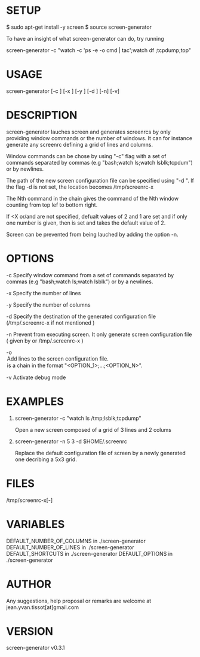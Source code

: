 
# SETUP

$ sudo apt-get install -y screen
$ source screen-generator

To have an insight of what screen-generator can do, try running

 screen-generator -c "watch -c 'ps -e -o cmd | tac';watch df ;tcpdump;top"   

# USAGE

screen-generator [-c <COMMAND CHAIN>] [-x <X>] [-y <Y>] [-d <DESTINATION PATH>] [-n] [-v]

# DESCRIPTION
 
screen-generator lauches screen and generates screenrcs by only providing window commands or the number of windows. It can for instance generate any screenrc defining a grid of <X> lines and <Y> columns.

Window commands can be chose by using "-c" flag with a set of commands separated by commas (e.g "bash;watch ls;watch lsblk;tcpdum") or by newlines. 
  
The path of the new screen configuration file can be specified using "-d <DESTINATION PATH>". If the flag -d is not set, the location becomes /tmp/screenrc-<X>x<Y>

The Nth command in the chain gives the command of the Nth window counting from top lef to bottom right.

If <X or/and <Y> are not specified, defualt values of 2 and 1 are set and if only one number is given, then <X> is set and <Y> takes the default value of 2.

Screen can be prevented from being lauched by adding the option -n.

# OPTIONS

-c <COMMAND CHAIN>            Specify window command from a set of commands <COMMAND CHAIN> separated by commas (e.g "bash;watch ls;watch lsblk") or by a newlines.       

-x <X>                        Specify the number of lines

-y <Y>                        Specify the number of columns

-d <DESTINATION PATH>         Specify the destination of the generated configuration file (/tmp/.screenrc-<X>x<Y> if not mentioned )

-n                            Prevent from executing screen. It only generate screen configuration file ( given by <DESTINATION PATH> or /tmp/.screenrc-<X>x<Y> )

-o <OPTION CHAIN>             Add lines to the screen configuration file. <OPTION CHAIN> is a chain in the format "<OPTION_1>;...;<OPTION_N>". 

-v                            Activate debug mode 

# EXAMPLES

1) screen-generator -c "watch ls /tmp;lsblk;tcpdump"   
 
   Open a new screen composed of a grid of 3 lines and 2 colums

2) screen-generator -n 5 3 -d $HOME/.screenrc

   Replace the default configuration file of screen by a newly generated one decribing a 5x3 grid.

# FILES

/tmp/screenrc-<X>x<Y>[-<COMMAND-CHAIN>]

# VARIABLES

DEFAULT_NUMBER_OF_COLUMNS in ./screen-generator     
DEFAULT_NUMBER_OF_LINES in ./screen-generator     
DEFAULT_SHORTCUTS in ./screen-generator
DEFAULT_OPTIONS in ./screen-generator

# AUTHOR

Any suggestions, help proposal or remarks are welcome at jean.yvan.tissot[at]gmail.com

# VERSION

screen-generator v0.3.1
